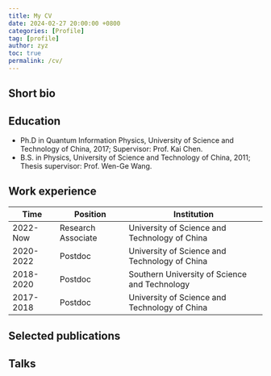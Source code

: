 ```yaml
---
title: My CV
date: 2024-02-27 20:00:00 +0800
categories: [Profile]
tag: [profile]
author: zyz
toc: true
permalink: /cv/
---
```


Short bio
--------------------------------------------



Education
--------------------------------------------
* Ph.D in Quantum Information Physics, University of Science and Technology of China, 2017; Supervisor: Prof. Kai Chen.
* B.S. in Physics, University of Science and Technology of China, 2011; Thesis supervisor: Prof. Wen-Ge Wang.

Work experience
--------------------------------------------

| Time      | Position           | Institution                                   |
|-----------|--------------------|-----------------------------------------------|
| 2022-Now  | Research Associate | University of Science and Technology of China |
| 2020-2022 | Postdoc            | University of Science and Technology of China |
| 2018-2020 | Postdoc            | Southern University of Science and Technology |
| 2017-2018 | Postdoc            | University of Science and Technology of China |




Selected publications
-------------------------------------------



Talks
-------------------------------------------

  

